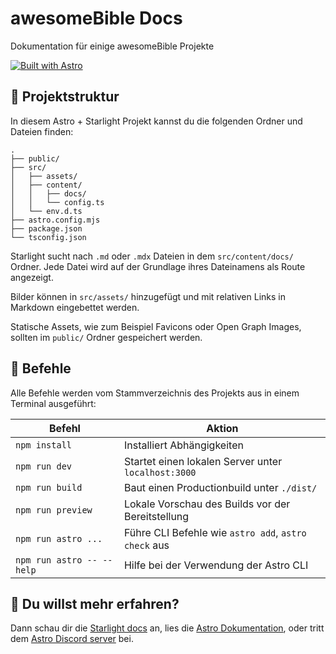 # awesomeBible Docs
Dokumentation für einige awesomeBible Projekte

[![Built with Astro](https://astro.badg.es/v2/built-with-astro/small.svg)](https://astro.build)

## 🚀 Projektstruktur

In diesem Astro + Starlight Projekt kannst du die folgenden Ordner und Dateien finden:

```
.
├── public/
├── src/
│   ├── assets/
│   ├── content/
│   │   ├── docs/
│   │   └── config.ts
│   └── env.d.ts
├── astro.config.mjs
├── package.json
└── tsconfig.json
```

Starlight sucht nach `.md` oder `.mdx` Dateien in dem `src/content/docs/` Ordner. Jede Datei wird auf der Grundlage ihres Dateinamens als Route angezeigt.

Bilder können in `src/assets/` hinzugefügt und mit relativen Links in Markdown eingebettet werden.

Statische Assets, wie zum Beispiel Favicons oder Open Graph Images, sollten im `public/` Ordner gespeichert werden.

## 🧞 Befehle

Alle Befehle werden vom Stammverzeichnis des Projekts aus in einem Terminal ausgeführt:

| Befehl                    | Aktion                                               |
| ------------------------- | ---------------------------------------------------- |
| `npm install`             | Installiert Abhängigkeiten                           |
| `npm run dev`             | Startet einen lokalen Server unter `localhost:3000`  |
| `npm run build`           | Baut einen Productionbuild unter `./dist/`           |
| `npm run preview`         | Lokale Vorschau des Builds vor der Bereitstellung    |
| `npm run astro ...`       | Führe CLI Befehle wie `astro add`, `astro check` aus |
| `npm run astro -- --help` | Hilfe bei der Verwendung der Astro CLI               |

## 👀 Du willst mehr erfahren?

Dann schau dir die [Starlight docs](https://starlight.astro.build/) an, lies die [Astro Dokumentation](https://docs.astro.build), oder tritt dem [Astro Discord server](https://astro.build/chat) bei.
